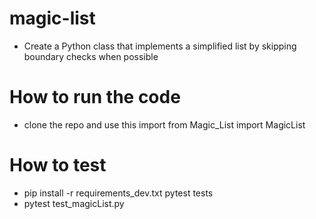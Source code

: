 # magic-list
* Create a Python class that implements a simplified list by skipping boundary checks when possible

# How to run the code
* clone the repo and use this import from Magic_List import MagicList

# How to test
* pip install -r requirements_dev.txt pytest tests
* pytest test_magicList.py
